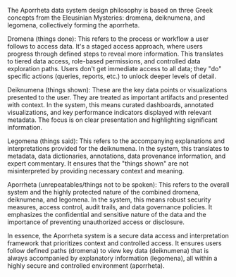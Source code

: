 The Aporrheta data system design philosophy is based on three Greek concepts from the Eleusinian Mysteries: dromena, deiknumena, and legomena, collectively forming the aporrheta.

Dromena (things done): This refers to the process or workflow a user follows to access data. It's a staged access approach, where users progress through defined steps to reveal more information. This translates to tiered data access, role-based permissions, and controlled data exploration paths. Users don't get immediate access to all data; they "do" specific actions (queries, reports, etc.) to unlock deeper levels of detail.

Deiknumena (things shown): These are the key data points or visualizations presented to the user. They are treated as important artifacts and presented with context. In the system, this means curated dashboards, annotated visualizations, and key performance indicators displayed with relevant metadata. The focus is on clear presentation and highlighting significant information.

Legomena (things said): This refers to the accompanying explanations and interpretations provided for the deiknumena. In the system, this translates to metadata, data dictionaries, annotations, data provenance information, and expert commentary. It ensures that the "things shown" are not misinterpreted by providing necessary context and meaning.

Aporrheta (unrepeatables/things not to be spoken): This refers to the overall system and the highly protected nature of the combined dromena, deiknumena, and legomena. In the system, this means robust security measures, access control, audit trails, and data governance policies. It emphasizes the confidential and sensitive nature of the data and the importance of preventing unauthorized access or disclosure.

In essence, the Aporrheta system is a secure data access and interpretation framework that prioritizes context and controlled access. It ensures users follow defined paths (dromena) to view key data (deiknumena) that is always accompanied by explanatory information (legomena), all within a highly secure and controlled environment (aporrheta).